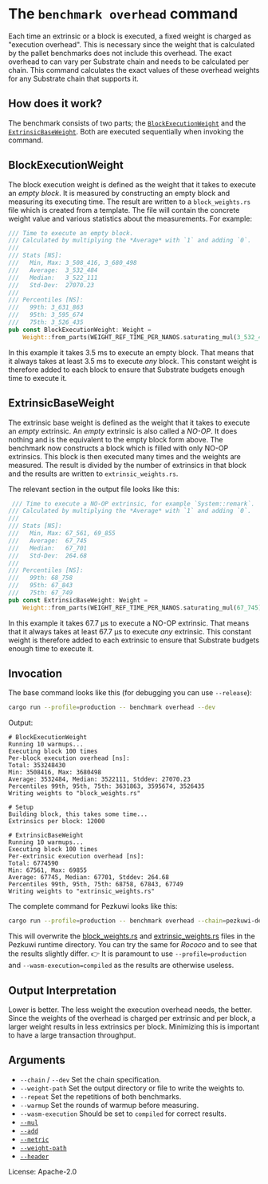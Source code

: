 # The `benchmark overhead` command

Each time an extrinsic or a block is executed, a fixed weight is charged as "execution overhead". This is necessary
since the weight that is calculated by the pallet benchmarks does not include this overhead. The exact overhead to can
vary per Substrate chain and needs to be calculated per chain. This command calculates the exact values of these
overhead weights for any Substrate chain that supports it.

## How does it work?

The benchmark consists of two parts; the [`BlockExecutionWeight`] and the [`ExtrinsicBaseWeight`]. Both are executed
sequentially when invoking the command.

## BlockExecutionWeight

The block execution weight is defined as the weight that it takes to execute an *empty block*. It is measured by
constructing an empty block and measuring its executing time. The result are written to a `block_weights.rs` file which
is created from a template. The file will contain the concrete weight value and various statistics about the
measurements. For example:
```rust
/// Time to execute an empty block.
/// Calculated by multiplying the *Average* with `1` and adding `0`.
///
/// Stats [NS]:
///   Min, Max: 3_508_416, 3_680_498
///   Average:  3_532_484
///   Median:   3_522_111
///   Std-Dev:  27070.23
///
/// Percentiles [NS]:
///   99th: 3_631_863
///   95th: 3_595_674
///   75th: 3_526_435
pub const BlockExecutionWeight: Weight =
    Weight::from_parts(WEIGHT_REF_TIME_PER_NANOS.saturating_mul(3_532_484), 0);
```

In this example it takes 3.5 ms to execute an empty block. That means that it always takes at least 3.5 ms to execute
*any* block. This constant weight is therefore added to each block to ensure that Substrate budgets enough time to
execute it.

## ExtrinsicBaseWeight

The extrinsic base weight is defined as the weight that it takes to execute an *empty* extrinsic. An *empty* extrinsic
is also called a *NO-OP*. It does nothing and is the equivalent to the empty block form above. The benchmark now
constructs a block which is filled with only NO-OP extrinsics. This block is then executed many times and the weights
are measured. The result is divided by the number of extrinsics in that block and the results are written to
`extrinsic_weights.rs`.

The relevant section in the output file looks like this:
```rust
 /// Time to execute a NO-OP extrinsic, for example `System::remark`.
/// Calculated by multiplying the *Average* with `1` and adding `0`.
///
/// Stats [NS]:
///   Min, Max: 67_561, 69_855
///   Average:  67_745
///   Median:   67_701
///   Std-Dev:  264.68
///
/// Percentiles [NS]:
///   99th: 68_758
///   95th: 67_843
///   75th: 67_749
pub const ExtrinsicBaseWeight: Weight =
    Weight::from_parts(WEIGHT_REF_TIME_PER_NANOS.saturating_mul(67_745), 0);
```

In this example it takes 67.7 µs to execute a NO-OP extrinsic. That means that it always takes at least 67.7 µs to
execute *any* extrinsic. This constant weight is therefore added to each extrinsic to ensure that Substrate budgets
enough time to execute it.

## Invocation

The base command looks like this (for debugging you can use `--release`):
```sh
cargo run --profile=production -- benchmark overhead --dev
```

Output:
```pre
# BlockExecutionWeight
Running 10 warmups...
Executing block 100 times
Per-block execution overhead [ns]:
Total: 353248430
Min: 3508416, Max: 3680498
Average: 3532484, Median: 3522111, Stddev: 27070.23
Percentiles 99th, 95th, 75th: 3631863, 3595674, 3526435
Writing weights to "block_weights.rs"

# Setup
Building block, this takes some time...
Extrinsics per block: 12000

# ExtrinsicBaseWeight
Running 10 warmups...
Executing block 100 times
Per-extrinsic execution overhead [ns]:
Total: 6774590
Min: 67561, Max: 69855
Average: 67745, Median: 67701, Stddev: 264.68
Percentiles 99th, 95th, 75th: 68758, 67843, 67749
Writing weights to "extrinsic_weights.rs"
```

The complete command for Pezkuwi looks like this:
```sh
cargo run --profile=production -- benchmark overhead --chain=pezkuwi-dev --wasm-execution=compiled --weight-path=runtime/pezkuwi/constants/src/weights/
```

This will overwrite the
[block_weights.rs](https://github.com/paritytech/pezkuwi/blob/c254e5975711a6497af256f6831e9a6c752d28f5/runtime/pezkuwi/constants/src/weights/block_weights.rs)
and
[extrinsic_weights.rs](https://github.com/paritytech/pezkuwi/blob/c254e5975711a6497af256f6831e9a6c752d28f5/runtime/pezkuwi/constants/src/weights/extrinsic_weights.rs)
files in the Pezkuwi runtime directory. You can try the same for *Rococo* and to see that the results slightly differ.
👉 It is paramount to use `--profile=production` and `--wasm-execution=compiled` as the results are otherwise useless.

## Output Interpretation

Lower is better. The less weight the execution overhead needs, the better. Since the weights of the overhead is charged
per extrinsic and per block, a larger weight results in less extrinsics per block. Minimizing this is important to have
a large transaction throughput.

## Arguments

- `--chain` / `--dev` Set the chain specification.
- `--weight-path` Set the output directory or file to write the weights to.
- `--repeat` Set the repetitions of both benchmarks.
- `--warmup` Set the rounds of warmup before measuring.
- `--wasm-execution` Should be set to `compiled` for correct results.
- [`--mul`](../shared/README.md#arguments)
- [`--add`](../shared/README.md#arguments)
- [`--metric`](../shared/README.md#arguments)
- [`--weight-path`](../shared/README.md#arguments)
- [`--header`](../shared/README.md#arguments)

License: Apache-2.0

<!-- LINKS -->
[`ExtrinsicBaseWeight`]:
    https://github.com/paritytech/substrate/blob/580ebae17fa30082604f1c9720f6f4a1cfe95b50/frame/support/src/weights/extrinsic_weights.rs#L26
[`BlockExecutionWeight`]:
    https://github.com/paritytech/substrate/blob/580ebae17fa30082604f1c9720f6f4a1cfe95b50/frame/support/src/weights/block_weights.rs#L26

[System::Remark]:
    https://github.com/paritytech/substrate/blob/580ebae17fa30082604f1c9720f6f4a1cfe95b50/frame/system/src/lib.rs#L382
